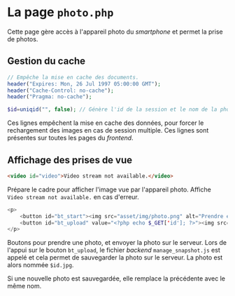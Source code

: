 # La page `photo.php`
Cette page gère accès à l'appareil photo du *smartphone* et permet la prise de photos.

## Gestion du cache
``` php
// Empêche la mise en cache des documents.
header("Expires: Mon, 26 Jul 1997 05:00:00 GMT");
header("Cache-Control: no-cache");
header("Pragma: no-cache");

$id=uniqid("", false); // Génère l'id de la session et le nom de la photo
```

Ces lignes empêchent la mise en cache des données, pour forcer le rechargement des images en cas de session multiple. Ces lignes sont présentes sur toutes les pages du *frontend*.

## Affichage des prises de vue
``` html
<video id="video">Video stream not available.</video>
```
Prépare le cadre pour afficher l'image vue par l'appareil photo. Affiche `Video stream not available.` en cas d'erreur.

``` php
<p>
	<button id="bt_start"><img src="asset/img/photo.png" alt="Prendre en photo"/></button>
	<button id="bt_upload" value="<?php echo $_GET['id']; ?>"><img src="asset/img/upload.png" alt="Télécharger"/></button>
</p>
```
Boutons pour prendre une photo, et envoyer la photo sur le serveur. Lors de l'appui sur le bouton `bt_upload`, le fichier *backend* `manage_snapshot.js` est appelé et cela permet de sauvegarder la photo sur le serveur. La photo est alors nommée `$id.jpg`.

Si une nouvelle photo est sauvegardée, elle remplace la précédente avec le même nom.
